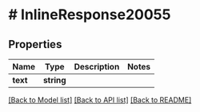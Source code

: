 # # InlineResponse20055

## Properties

Name | Type | Description | Notes
------------ | ------------- | ------------- | -------------
**text** | **string** |  | 

[[Back to Model list]](../../README.md#documentation-for-models) [[Back to API list]](../../README.md#documentation-for-api-endpoints) [[Back to README]](../../README.md)


